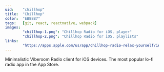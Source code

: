 ```yaml
---
uid:    "chillhop"
title:  "Chillhop"
color:  "EB88B7"
tags:   [git, react, reactnative, webpack]
images:
        "chillhop-1.png": "Chillhop Radio for iOS, player"
        "chillhop-2.png": "Chillhop Radio for iOS, playlists"
links:
        "https://apps.apple.com/us/app/chillhop-radio-relax-yourself/id1479329939?mt=8": "View iOS app"
---
```


Minimalistic Viberoom Radio client for iOS devices. The most popular lo-fi radio app in the App Store.

